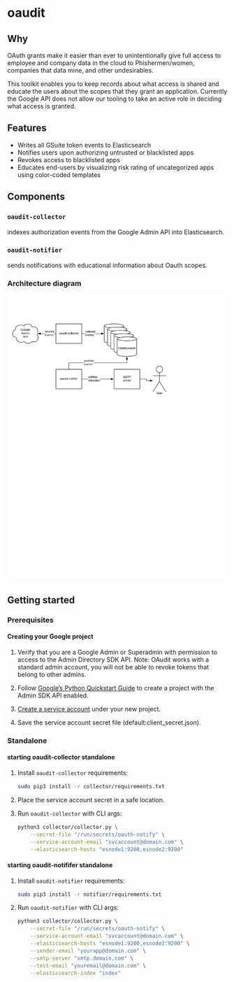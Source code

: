 # oaudit

## Why

OAuth grants make it easier than ever to unintentionally give full access to employee and company data in the cloud to Phishermen/women, companies that data mine, and other undesirables.

This toolkit enables you to keep records about what access is shared and educate the users about the scopes that they grant an application. Currently the Google API does not allow our tooling to take an active role in deciding what access is granted.

## Features

- Writes all GSuite token events to Elasticsearch
- Notifies users upon authorizing untrusted or blacklisted apps
- Revokes access to blacklisted apps
- Educates end-users by visualizing risk rating of uncategorized apps using color-coded templates

## Components

### `oaudit-collector`

indexes authorization events from the Google Admin API into Elasticsearch.

### `oaudit-notifier`

sends notifications with educational information about Oauth scopes.

### Architecture diagram

![oaudit toolkit](oaudit.svg)

## Getting started

### Prerequisites

#### Creating your Google project

1. Verify that you are a Google Admin or Superadmin with permission to access to the Admin Directory SDK API. Note: OAudit works with a standard admin account, you will not be able to revoke tokens that belong to other admins.

1. Follow [Google’s Python Quickstart Guide](https://developers.google.com/admin-sdk/directory/v1/quickstart/python) to create a project with the Admin SDK API enabled.

1. [Create a service account](https://console.cloud.google.com/projectselector/iam-admin/serviceaccounts) under your new project.

1. Save the service account secret file (default:client_secret.json).

### Standalone

#### starting oaudit-collector standalone

1. Install `oaudit-collector` requirements:

    ``` bash
    sudo pip3 install -r collector/requirements.txt
    ```

1. Place the service account secret in a safe location.

1. Run `oaudit-collector` with CLI args:

    ``` bash
    python3 collector/collector.py \
        --secret-file "/run/secrets/oauth-notify" \
        --service-account-email "svcaccount@domain.com" \
        --elasticsearch-hosts "esnode1:9200,esnode2:9200"
    ```

#### starting oaudit-notififer standalone

1. Install `oaudit-notifier` requirements:

    ``` bash
    sudo pip3 install -r notifier/requirements.txt
    ```

1. Run `oaudit-notifier` with CLI args:
	
	``` bash
	python3 collector/collector.py \
        --secret-file "/run/secrets/oauth-notify" \
        --service-account-email "svcaccount@domain.com" \
        --elasticsearch-hosts "esnode1:9200,esnode2:9200" \
        --sender-email "yourapp@domain.com" \
        --smtp-server "smtp.domain.com" \
        --test-email "youremail@domain.com" \
        --elasticsearch-index "index"
    ```



